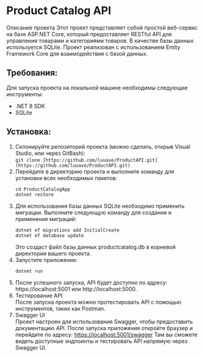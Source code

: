 # Product Catalog API

Описание проекта
Этот проект представляет собой простой веб-сервис на базе ASP.NET Core, который предоставляет RESTful API для управления товарами и категориями товаров. В качестве базы данных используется SQLite. Проект реализован с использованием Entity Framework Core для взаимодействия с базой данных.

## Требования:
Для запуска проекта на локальной машине необходимы следующие инструменты:
- .NET 8 SDK
- SQLite

## Установка:
1. Cклонируйте репозиторий проекта (можно сделать, открыв Visual Studio, или через GitBash):  
   `git clone [https://github.com/luuave/ProductAPI.git](https://github.com/luuave/ProductAPI.git)`
2. Перейдите в директорию проекта и выполните команду для установки всех необходимых пакетов:  
    ```
    cd ProductCatalogApp  
    dotnet restore
    ```  
3. Для использования базы данных SQLite необходимо применить миграции. Выполните следующую команду для создания и применения миграций:  
   ```
   dotnet ef migrations add InitialCreate  
   dotnet ef database update
   ```
   Это создаст файл базы данных productcatalog.db в корневой директории вашего проекта.  
5. Запустите приложение:  
   ```
   dotnet run
   ```
7. После успешного запуска, API будет доступно по адресу: https://localhost:5001 или http://localhost:5000.
8. Тестирование API  
После запуска проекта можно протестировать API с помощью инструментов, таких как Postman.  
9. Swagger UI  
Проект настроен для использования Swagger, чтобы предоставить документацию API. После запуска приложения откройте браузер и перейдите по адресу:
[https://localhost:5001/swagger](https://localhost:5001/swagger)
Там вы сможете видеть доступные эндпоинты и тестировать API напрямую через Swagger UI.
